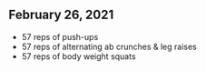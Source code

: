 ## February 26, 2021

- 57 reps of push-ups
- 57 reps of alternating ab crunches & leg raises
- 57 reps of body weight squats
